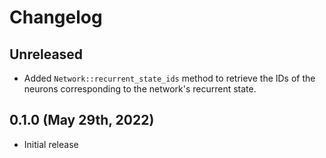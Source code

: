 # Changelog

## Unreleased

- Added `Network::recurrent_state_ids` method to retrieve the IDs of the neurons corresponding to
the network's recurrent state.

## 0.1.0 (May 29th, 2022)

- Initial release
